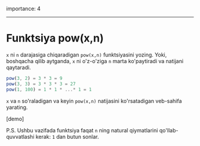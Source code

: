 importance: 4

---

# Funktsiya pow(x,n)

`x` ni `n` darajasiga chiqaradigan `pow(x,n)` funktsiyasini yozing. Yoki, boshqacha qilib aytganda, `x` ni o'z-o'ziga `n` marta ko'paytiradi va natijani qaytaradi.

```js
pow(3, 2) = 3 * 3 = 9
pow(3, 3) = 3 * 3 * 3 = 27
pow(1, 100) = 1 * 1 * ...* 1 = 1
```

`x` va `n` so'raladigan va keyin `pow(x,n)` natijasini ko'rsatadigan veb-sahifa yarating.

[demo]

P.S. Ushbu vazifada funktsiya faqat `n` ning natural qiymatlarini qo'llab-quvvatlashi kerak: `1` dan butun sonlar.

